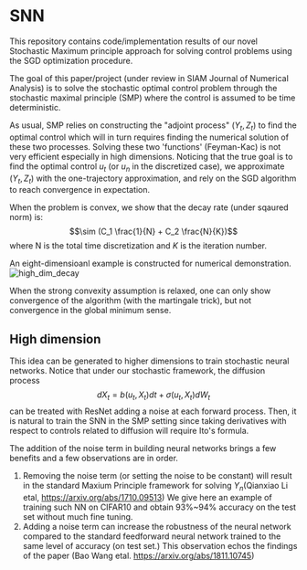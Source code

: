 # SNN
This repository contains code/implementation results of our novel Stochastic Maximum principle approach for solving control problems using the SGD optimization procedure.

The goal of this paper/project (under review in SIAM Journal of Numerical Analysis) is to solve the stochastic optimal control problem through the stochastic maximal principle (SMP) where the control is assumed to be time deterministic. 

As usual, SMP relies on constructing the "adjoint process" $(Y_t, Z_t)$ to find the optimal control which will in turn requires finding the numerical solution of these two processes. Solving these two 'functions' (Feyman-Kac) is not very efficient especially in high dimensions. Noticing that the true goal is to find the optimal control $u_t$ (or $u_{n}$ in the discretized case), we approximate $(Y_t, Z_t)$ with the one-trajectory approximation, and rely on the SGD algorithm to reach convergence in expectation.

When the problem is convex, we show that the decay rate (under sqaured norm) is:
$$\sim (C_1 \frac{1}{N} + C_2 \frac{N}{K})$$
where N is the total time discretization and $K$ is the iteration number. 

An eight-dimensioanl example is constructed for numerical demonstration. 
![high_dim_decay](https://user-images.githubusercontent.com/107137651/172748641-ae492a7f-a47d-4e6c-a046-8b6ec7af7439.png)

When the strong convexity assumption is relaxed, one can only show convergence of the algorithm (with the martingale trick), but not convergence in the global minimum sense. 


## High dimension
This idea can be generated to higher dimensions to train stochastic neural networks. Notice that under our stochastic framework, the diffusion process 
$$dX_t = b(u_t, X_t) dt + \sigma (u_t,X_t) dW_t $$
can be treated with ResNet adding a noise at each forward process. Then, it is natural to train the SNN in the SMP setting since taking derivatives with respect to controls related to diffusion will require Ito's formula.

The addition of the noise term in building neural networks brings a few benefits and a few observations are in order. 
1. Removing the noise term (or setting the noise to be constant) will result in the standard Maxium Principle framework for solving $Y_n$(Qianxiao Li etal, https://arxiv.org/abs/1710.09513) We give here an example of training such NN on CIFAR10 and obtain 93%~94% accuracy on the test set without much fine tuning. 
2. Adding a noise term can increase the robustness of the neural network compared to the standard feedforward neural network trained to the same level of accuracy (on test set.) This observation echos the findings of the paper (Bao Wang etal. https://arxiv.org/abs/1811.10745)
